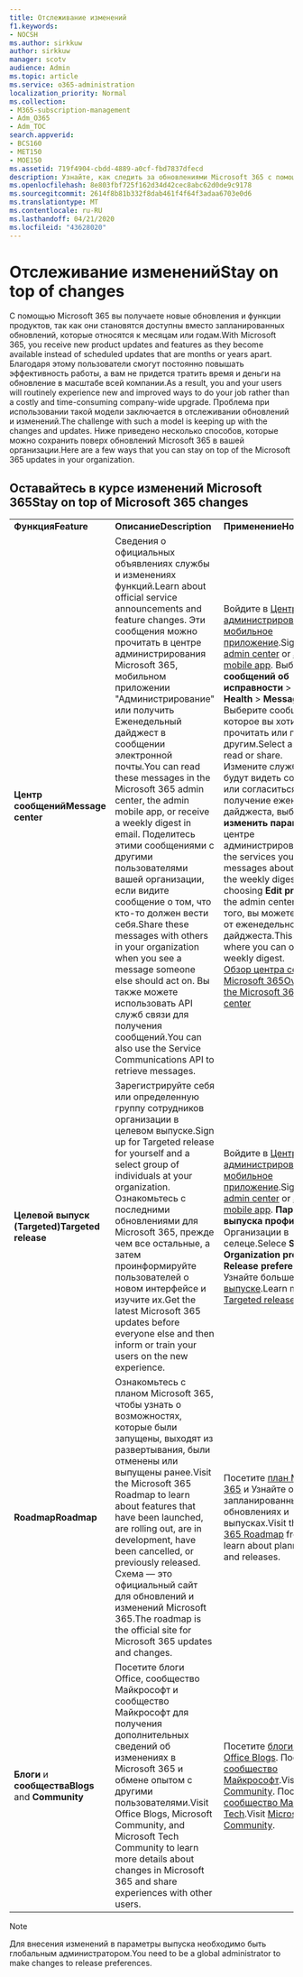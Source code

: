 ```yaml
---
title: Отслеживание изменений
f1.keywords:
- NOCSH
ms.author: sirkkuw
author: sirkkuw
manager: scotv
audience: Admin
ms.topic: article
ms.service: o365-administration
localization_priority: Normal
ms.collection:
- M365-subscription-management
- Adm_O365
- Adm_TOC
search.appverid:
- BCS160
- MET150
- MOE150
ms.assetid: 719f4904-cbdd-4889-a0cf-fbd7837dfecd
description: Узнайте, как следить за обновлениями Microsoft 365 с помощью центра сообщений, целевого выпуска, схемы и блогов и сообщества.
ms.openlocfilehash: 8e803fbf725f162d34d42cec8abc62d0de9c9178
ms.sourcegitcommit: 2614f8b81b332f8dab461f4f64f3adaa6703e0d6
ms.translationtype: MT
ms.contentlocale: ru-RU
ms.lasthandoff: 04/21/2020
ms.locfileid: "43628020"
---
```

# <a name="stay-on-top-of-changes"></a><span data-ttu-id="8db28-103">Отслеживание изменений</span><span class="sxs-lookup"><span data-stu-id="8db28-103">Stay on top of changes</span></span>

<span data-ttu-id="8db28-104">С помощью Microsoft 365 вы получаете новые обновления и функции продуктов, так как они становятся доступны вместо запланированных обновлений, которые относятся к месяцам или годам.</span><span class="sxs-lookup"><span data-stu-id="8db28-104">With Microsoft 365, you receive new product updates and features as they become available instead of scheduled updates that are months or years apart.</span></span> <span data-ttu-id="8db28-105">Благодаря этому пользователи смогут постоянно повышать эффективность работы, а вам не придется тратить время и деньги на обновление в масштабе всей компании.</span><span class="sxs-lookup"><span data-stu-id="8db28-105">As a result, you and your users will routinely experience new and improved ways to do your job rather than a costly and time-consuming company-wide upgrade.</span></span> <span data-ttu-id="8db28-106">Проблема при использовании такой модели заключается в отслеживании обновлений и изменений.</span><span class="sxs-lookup"><span data-stu-id="8db28-106">The challenge with such a model is keeping up with the changes and updates.</span></span> <span data-ttu-id="8db28-107">Ниже приведено несколько способов, которые можно сохранить поверх обновлений Microsoft 365 в вашей организации.</span><span class="sxs-lookup"><span data-stu-id="8db28-107">Here are a few ways that you can stay on top of the Microsoft 365 updates in your organization.</span></span>

## <a name="stay-on-top-of-microsoft-365-changes"></a><span data-ttu-id="8db28-108">Оставайтесь в курсе изменений Microsoft 365</span><span class="sxs-lookup"><span data-stu-id="8db28-108">Stay on top of Microsoft 365 changes</span></span>

||||
|:-----|:-----|:-----|
|<span data-ttu-id="8db28-109">**Функция**</span><span class="sxs-lookup"><span data-stu-id="8db28-109">**Feature**</span></span> <br/> |<span data-ttu-id="8db28-110">**Описание**</span><span class="sxs-lookup"><span data-stu-id="8db28-110">**Description**</span></span> <br/> |<span data-ttu-id="8db28-111">**Применение**</span><span class="sxs-lookup"><span data-stu-id="8db28-111">**How to use**</span></span> <br/> |
|<span data-ttu-id="8db28-112">**Центр сообщений**</span><span class="sxs-lookup"><span data-stu-id="8db28-112">**Message center**</span></span> <br/> |<span data-ttu-id="8db28-113">Сведения о официальных объявлениях службы и изменениях функций.</span><span class="sxs-lookup"><span data-stu-id="8db28-113">Learn about official service announcements and feature changes.</span></span> <span data-ttu-id="8db28-114">Эти сообщения можно прочитать в центре администрирования Microsoft 365, мобильном приложении "Администрирование" или получить Еженедельный дайджест в сообщении электронной почты.</span><span class="sxs-lookup"><span data-stu-id="8db28-114">You can read these messages in the Microsoft 365 admin center, the admin mobile app, or receive a weekly digest in email.</span></span> <span data-ttu-id="8db28-115">Поделитесь этими сообщениями с другими пользователями вашей организации, если видите сообщение о том, что кто-то должен вести себя.</span><span class="sxs-lookup"><span data-stu-id="8db28-115">Share these messages with others in your organization when you see a message someone else should act on.</span></span> <span data-ttu-id="8db28-116">Вы также можете использовать API служб связи для получения сообщений.</span><span class="sxs-lookup"><span data-stu-id="8db28-116">You can also use the Service Communications API to retrieve messages.</span></span>  <br/> |<span data-ttu-id="8db28-117">Войдите в [Центр администрирования](../admin-overview/about-the-admin-center.md) или [мобильное приложение](../admin-overview/admin-mobile-app.md).</span><span class="sxs-lookup"><span data-stu-id="8db28-117">Sign in to the [admin center](../admin-overview/about-the-admin-center.md) or [admin mobile app](../admin-overview/admin-mobile-app.md).</span></span> <span data-ttu-id="8db28-118">Выберите **Центр сообщений об** **исправности** \> .</span><span class="sxs-lookup"><span data-stu-id="8db28-118">Select **Health** \> **Message center**.</span></span> <span data-ttu-id="8db28-119">Выберите сообщение, которое вы хотите прочитать или переслать другим.</span><span class="sxs-lookup"><span data-stu-id="8db28-119">Select a message to read or share.</span></span>  <br/> <span data-ttu-id="8db28-120">Измените службы, которые будут видеть сообщения или согласиться на получение еженедельного дайджеста, выбрав **изменить параметры** в центре администрирования.</span><span class="sxs-lookup"><span data-stu-id="8db28-120">Change the services you see messages about or opt-in to the weekly digest by choosing **Edit preferences** in the admin center.</span></span> <span data-ttu-id="8db28-121">Кроме того, вы можете отказаться от еженедельного дайджеста.</span><span class="sxs-lookup"><span data-stu-id="8db28-121">This is also where you can opt-out of the weekly digest.</span></span>  <br/> [<span data-ttu-id="8db28-122">Обзор центра сообщений Microsoft 365</span><span class="sxs-lookup"><span data-stu-id="8db28-122">Overview of the Microsoft 365 Message center</span></span>](message-center.md) <br/> |
|<span data-ttu-id="8db28-123">**Целевой выпуск (Targeted)**</span><span class="sxs-lookup"><span data-stu-id="8db28-123">**Targeted release**</span></span> <br/> |<span data-ttu-id="8db28-124">Зарегистрируйте себя или определенную группу сотрудников организации в целевом выпуске.</span><span class="sxs-lookup"><span data-stu-id="8db28-124">Sign up for Targeted release for yourself and a select group of individuals at your organization.</span></span> <span data-ttu-id="8db28-125">Ознакомьтесь с последними обновлениями для Microsoft 365, прежде чем все остальные, а затем проинформируйте пользователей о новом интерфейсе и изучите их.</span><span class="sxs-lookup"><span data-stu-id="8db28-125">Get the latest Microsoft 365 updates before everyone else and then inform or train your users on the new experience.</span></span>  <br/> |<span data-ttu-id="8db28-126">Войдите в [Центр администрирования](../admin-overview/about-the-admin-center.md) или [мобильное приложение](../admin-overview/admin-mobile-app.md).</span><span class="sxs-lookup"><span data-stu-id="8db28-126">Sign in to the [admin center](../admin-overview/about-the-admin-center.md) or [admin mobile app](../admin-overview/admin-mobile-app.md).</span></span> <span data-ttu-id="8db28-127">**Параметры** \> **выпуска** **профилей** \> Организации в селеце.</span><span class="sxs-lookup"><span data-stu-id="8db28-127">Selece **Settings** \> **Organization profile** \> **Release preferences**.</span></span> <span data-ttu-id="8db28-128">Узнайте больше о [целевом выпуске](release-options-in-office-365.md).</span><span class="sxs-lookup"><span data-stu-id="8db28-128">Learn more about [Targeted release](release-options-in-office-365.md).</span></span>  <br/> |
|<span data-ttu-id="8db28-129">**Roadmap**</span><span class="sxs-lookup"><span data-stu-id="8db28-129">**Roadmap**</span></span> <br/> |<span data-ttu-id="8db28-130">Ознакомьтесь с планом Microsoft 365, чтобы узнать о возможностях, которые были запущены, выходят из развертывания, были отменены или выпущены ранее.</span><span class="sxs-lookup"><span data-stu-id="8db28-130">Visit the Microsoft 365 Roadmap to learn about features that have been launched, are rolling out, are in development, have been cancelled, or previously released.</span></span> <span data-ttu-id="8db28-131">Схема — это официальный сайт для обновлений и изменений Microsoft 365.</span><span class="sxs-lookup"><span data-stu-id="8db28-131">The roadmap is the official site for Microsoft 365 updates and changes.</span></span>  <br/> |<span data-ttu-id="8db28-132">Посетите [план Microsoft 365](https://www.microsoft.com/microsoft-365/roadmap) и Узнайте о запланированных обновлениях и выпусках.</span><span class="sxs-lookup"><span data-stu-id="8db28-132">Visit the [Microsoft 365 Roadmap](https://www.microsoft.com/microsoft-365/roadmap) frequently and learn about planned updates and releases.</span></span>  <br/> |
|<span data-ttu-id="8db28-133">**Блоги** и **сообщества**</span><span class="sxs-lookup"><span data-stu-id="8db28-133">**Blogs** and **Community**</span></span> <br/> |<span data-ttu-id="8db28-134">Посетите блоги Office, сообщество Майкрософт и сообщество Майкрософт для получения дополнительных сведений об изменениях в Microsoft 365 и обмене опытом с другими пользователями.</span><span class="sxs-lookup"><span data-stu-id="8db28-134">Visit Office Blogs, Microsoft Community, and Microsoft Tech Community to learn more details about changes in Microsoft 365 and share experiences with other users.</span></span>  <br/> |<span data-ttu-id="8db28-135">Посетите [блоги Office](https://www.microsoft.com/en-us/microsoft-365/blog/).</span><span class="sxs-lookup"><span data-stu-id="8db28-135">Visit [Office Blogs](https://www.microsoft.com/en-us/microsoft-365/blog/).</span></span> <span data-ttu-id="8db28-136">Посетите [сообщество Майкрософт](https://answers.microsoft.com).</span><span class="sxs-lookup"><span data-stu-id="8db28-136">Visit [Microsoft Community](https://answers.microsoft.com).</span></span> <span data-ttu-id="8db28-137">Посетите [сообщество Майкрософт Tech](https://techcommunity.microsoft.com).</span><span class="sxs-lookup"><span data-stu-id="8db28-137">Visit [Microsoft Tech Community](https://techcommunity.microsoft.com).</span></span>  <br/> |

> [!NOTE]
> <span data-ttu-id="8db28-138">Для внесения изменений в параметры выпуска необходимо быть глобальным администратором.</span><span class="sxs-lookup"><span data-stu-id="8db28-138">You need to be a global administrator to make changes to release preferences.</span></span>
